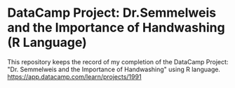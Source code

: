 # DataCamp Project: Dr.Semmelweis and the Importance of Handwashing (R Language)
This repository keeps the record of my completion of the DataCamp Project: "Dr. Semmelweis and the Importance of Handwashing" using R language.
https://app.datacamp.com/learn/projects/1991
